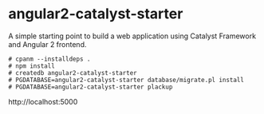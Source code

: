# angular2-catalyst-starter

A simple starting point to build a web application using Catalyst Framework and Angular 2 frontend.

```
# cpanm --installdeps .
# npm install
# createdb angular2-catalyst-starter
# PGDATABASE=angular2-catalyst-starter database/migrate.pl install
# PGDATABASE=angular2-catalyst-starter plackup
```

http://localhost:5000